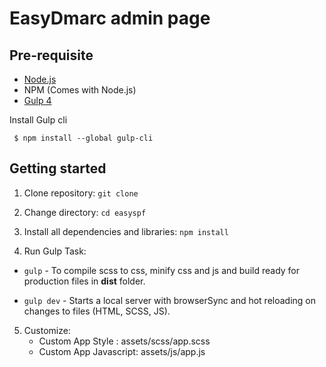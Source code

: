 # EasyDmarc admin page

## Pre-requisite
- [Node.js](https://nodejs.org/en/download/ "Node Js")
-  NPM (Comes with Node.js)
- [Gulp 4](https://gulpjs.com/ "Gulp")

Install Gulp cli

     $ npm install --global gulp-cli
     

## Getting started

1. Clone repository:
`git clone `

2. Change directory:
`cd easyspf`
    
3. Install all dependencies and libraries:
   `npm install`

4. Run Gulp Task:
  - `gulp`      - To compile scss to css, minify css and js and build ready for production files in **dist** folder.

  - `gulp dev`  - Starts a local server with browserSync and hot reloading on changes to files (HTML, SCSS, JS).
   
5. Customize:
   - Custom App Style : assets/scss/app.scss
   - Custom App Javascript: assets/js/app.js

